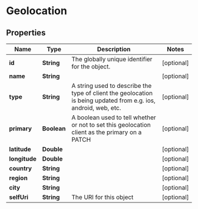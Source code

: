 
# Geolocation

## Properties
Name | Type | Description | Notes
------------ | ------------- | ------------- | -------------
**id** | **String** | The globally unique identifier for the object. |  [optional]
**name** | **String** |  |  [optional]
**type** | **String** | A string used to describe the type of client the geolocation is being updated from e.g. ios, android, web, etc. |  [optional]
**primary** | **Boolean** | A boolean used to tell whether or not to set this geolocation client as the primary on a PATCH |  [optional]
**latitude** | **Double** |  |  [optional]
**longitude** | **Double** |  |  [optional]
**country** | **String** |  |  [optional]
**region** | **String** |  |  [optional]
**city** | **String** |  |  [optional]
**selfUri** | **String** | The URI for this object |  [optional]



